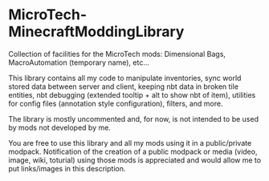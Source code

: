 # MicroTech-MinecraftModdingLibrary

Collection of facilities for the MicroTech mods: Dimensional Bags, MacroAutomation (temporary name), etc...

This library contains all my code to manipulate inventories, sync world stored data between server and client, keeping nbt data in broken tile entities, nbt debugging (extended tooltip + alt to show nbt of item), utilities for config files (annotation style configuration), filters, and more.

The library is mostly uncommented and, for now, is not intended to be used by mods not developed by me.

You are free to use this library and all my mods using it in a public/private modpack. Notification of the creation of a public modpack or media (video, image, wiki, toturial) using those mods is appreciated and would allow me to put links/images in this description.
